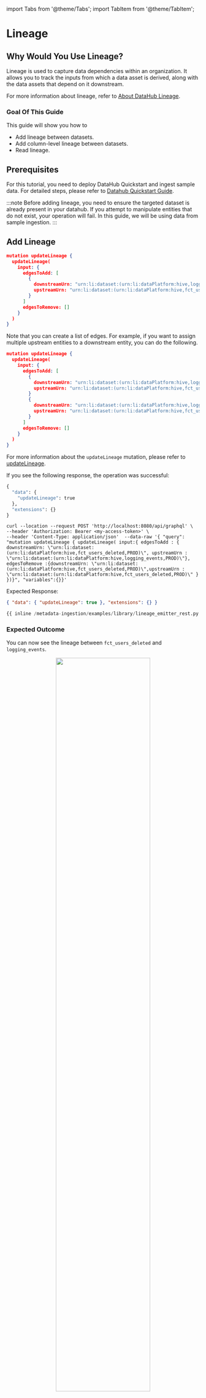 import Tabs from '@theme/Tabs';
import TabItem from '@theme/TabItem';

# Lineage

## Why Would You Use Lineage?

Lineage is used to capture data dependencies within an organization. It allows you to track the inputs from which a data asset is derived, along with the data assets that depend on it downstream.

For more information about lineage, refer to [About DataHub Lineage](/docs/generated/lineage/lineage-feature-guide.md).

### Goal Of This Guide

This guide will show you how to

- Add lineage between datasets.
- Add column-level lineage between datasets.
- Read lineage.

## Prerequisites

For this tutorial, you need to deploy DataHub Quickstart and ingest sample data.
For detailed steps, please refer to [Datahub Quickstart Guide](/docs/quickstart.md).

:::note
Before adding lineage, you need to ensure the targeted dataset is already present in your datahub.
If you attempt to manipulate entities that do not exist, your operation will fail.
In this guide, we will be using data from sample ingestion.
:::

## Add Lineage

<Tabs>
<TabItem value="graphql" label="GraphQL" default>

```json
mutation updateLineage {
  updateLineage(
    input: {
      edgesToAdd: [
        {
          downstreamUrn: "urn:li:dataset:(urn:li:dataPlatform:hive,logging_events,PROD)"
          upstreamUrn: "urn:li:dataset:(urn:li:dataPlatform:hive,fct_users_deleted,PROD)"
        }
      ]
      edgesToRemove: []
    }
  )
}
```

Note that you can create a list of edges. For example, if you want to assign multiple upstream entities to a downstream entity, you can do the following.

```json
mutation updateLineage {
  updateLineage(
    input: {
      edgesToAdd: [
        {
          downstreamUrn: "urn:li:dataset:(urn:li:dataPlatform:hive,logging_events,PROD)"
          upstreamUrn: "urn:li:dataset:(urn:li:dataPlatform:hive,fct_users_deleted,PROD)"
        }
        {
          downstreamUrn: "urn:li:dataset:(urn:li:dataPlatform:hive,logging_events,PROD)"
          upstreamUrn: "urn:li:dataset:(urn:li:dataPlatform:hive,fct_users_created,PROD)"
        }
      ]
      edgesToRemove: []
    }
  )
}

```

For more information about the `updateLineage` mutation, please refer to [updateLineage](https://datahubproject.io/docs/graphql/mutations/#updatelineage).

If you see the following response, the operation was successful:

```python
{
  "data": {
    "updateLineage": true
  },
  "extensions": {}
}
```

</TabItem>
<TabItem value="curl" label="Curl">

```shell
curl --location --request POST 'http://localhost:8080/api/graphql' \
--header 'Authorization: Bearer <my-access-token>' \
--header 'Content-Type: application/json'  --data-raw '{ "query": "mutation updateLineage { updateLineage( input:{ edgesToAdd : { downstreamUrn: \"urn:li:dataset:(urn:li:dataPlatform:hive,fct_users_deleted,PROD)\", upstreamUrn : \"urn:li:dataset:(urn:li:dataPlatform:hive,logging_events,PROD)\"}, edgesToRemove :{downstreamUrn: \"urn:li:dataset:(urn:li:dataPlatform:hive,fct_users_deleted,PROD)\",upstreamUrn : \"urn:li:dataset:(urn:li:dataPlatform:hive,fct_users_deleted,PROD)\" } })}", "variables":{}}'
```

Expected Response:

```json
{ "data": { "updateLineage": true }, "extensions": {} }
```

</TabItem>
<TabItem value="python" label="Python">

```python
{{ inline /metadata-ingestion/examples/library/lineage_emitter_rest.py show_path_as_comment }}
```

</TabItem>
</Tabs>

### Expected Outcome

You can now see the lineage between `fct_users_deleted` and `logging_events`.

<p align="center">
  <img width="70%"  src="https://raw.githubusercontent.com/datahub-project/static-assets/main/imgs/apis/tutorials/lineage-added.png"/>
</p>


## Add Column-level Lineage

<Tabs>
<TabItem value="python" label="Python">

```python
{{ inline /metadata-ingestion/examples/library/lineage_emitter_dataset_finegrained_sample.py show_path_as_comment }}
```

</TabItem>
</Tabs>

### Expected Outcome

You can now see the column-level lineage between datasets. Note that you have to enable `Show Columns` to be able to see the column-level lineage.

<p align="center">
  <img width="70%"  src="https://raw.githubusercontent.com/datahub-project/static-assets/main/imgs/apis/tutorials/column-level-lineage-added.png"/>
</p>

## Add Lineage to Non-Dataset Entities

You can also add lineage to non-dataset entities, such as DataJobs, Charts, and Dashboards.
Please refer to the following examples.

| Connection          | Examples         | A.K.A           |
|---------------------|-------------------|-----------------|
| DataJob to DataFlow | - [lineage_job_dataflow.py](../../../metadata-ingestion/examples/library/lineage_job_dataflow.py)    | | 
| DataJob to Dataset  | - [lineage_dataset_job_dataset.py](../../../metadata-ingestion/examples/library/lineage_dataset_job_dataset.py) <br /> | Pipeline Lineage |
| Chart to Dashboard  | - [lineage_chart_dashboard.py](../../../metadata-ingestion/examples/library/lineage_chart_dashboard.py) |  |
| Chart to Dataset    | - [lineage_dataset_chart.py](../../../metadata-ingestion/examples/library/lineage_dataset_chart.py) |  |


## Read Lineage (Lineage Impact Analysis)

<Tabs>
<TabItem value="graphql" label="GraphQL" default>

```graphql
query scrollAcrossLineage {
  scrollAcrossLineage(
    input: {
      query: "*"
      urn: "urn:li:dataset:(urn:li:dataPlatform:hive,logging_events,PROD)"
      count: 10
      direction: DOWNSTREAM
      orFilters: [
        {
          and: [
            {
              condition: EQUAL
              negated: false
              field: "degree"
              values: ["1", "2", "3+"]
            }
          ]
        }
      ]
    }
  ) {
    searchResults {
      degree
      entity {
        urn
        type
      }
    }
  }
}
```
:::info Degree
Note that `degree` means the number of hops in the lineage. For example, `degree: 1` means the immediate downstream entities, `degree: 2` means the entities that are two hops away, and so on.
:::

The GraphQL example shows using lineage degrees as a filter, but additional search filters can be included here as well.
This will perform a multi-hop lineage search on the urn specified. For more information about the `scrollAcrossLineage` mutation, please refer to [scrollAcrossLineage](https://datahubproject.io/docs/graphql/queries/#scrollacrosslineage).


</TabItem>
<TabItem value="curl" label="Curl">

```shell
curl --location --request POST 'http://localhost:8080/api/graphql' \
--header 'Authorization: Bearer <my-access-token>' \
--header 'Content-Type: application/json'  --data-raw '{ { "query": "query scrollAcrossLineage { scrollAcrossLineage( input: { query: \"*\" urn: \"urn:li:dataset:(urn:li:dataPlatform:hive,logging_events,PROD)\" count: 10 direction: DOWNSTREAM orFilters: [ { and: [ { condition: EQUAL negated: false field: \"degree\" values: [\"1\", \"2\", \"3+\"] } ] } ] } ) { searchResults { degree entity { urn type } } }}"
}}'
```

</TabItem>
<TabItem value="python" label="Python">

```python
{{ inline /metadata-ingestion/examples/library/read_lineage_execute_graphql.py show_path_as_comment }}
```
The Python SDK example shows how to read lineage of a dataset. Please note that the `aspect_type` parameter can vary depending on the entity type. 
Below is a few examples of `aspect_type` for different entities.

|Entity|Aspect_type|Reference|
|-------|------------|-----|
|Dataset|`UpstreamLineageClass`| Link |
|Datajob|`DataJobInputOutputClass`| Link |
|Dashboard|`DashboardInfoClass`| Link |
|DataFlow|`DataFlowInfoClass`| Link |

You can find more information about the `aspect_type` in the `Outgoing relationship` that the entity consumes/produces. 
Learn more about lineages of different entities in the [Add Lineage to Non-Dataset Entities](#add-lineage-to-non-dataset-entities) Section.

</TabItem>
</Tabs>


### Expected Outcome

As an outcome, you should see the downstream entities of `logging_events`.

```graphql
{
  "data": {
    "scrollAcrossLineage": {
      "searchResults": [
        {
          "degree": 1,
          "entity": {
            "urn": "urn:li:dataJob:(urn:li:dataFlow:(airflow,dag_abc,PROD),task_123)",
            "type": "DATA_JOB"
          }
        },
        ...
        {
          "degree": 2,
          "entity": {
            "urn": "urn:li:mlPrimaryKey:(user_analytics,user_name)",
            "type": "MLPRIMARY_KEY"
          }
        }
      ]
    }
  },
  "extensions": {}
}
```

## Read Column-level Lineage 

You can also read column-level lineage via Python SDK. 



<Tabs>
<TabItem value="python" label="Python">

```python
{{ inline /metadata-ingestion/examples/library/read_lineage_rest.py show_path_as_comment }}
```

</TabItem>
</Tabs>

### Expected Outcome

As a response, you will get the full lineage information like this. 

```graphql
{
  "UpstreamLineageClass": {
    "upstreams": [
      {
        "UpstreamClass": {
          "auditStamp": {
            "AuditStampClass": {
              "time": 0,
              "actor": "urn:li:corpuser:unknown",
              "impersonator": null,
              "message": null
            }
          },
          "created": null,
          "dataset": "urn:li:dataset:(urn:li:dataPlatform:hive,fct_users_deleted,PROD)",
          "type": "TRANSFORMED",
          "properties": null,
          "query": null
        }
      }
    ],
    "fineGrainedLineages": [
      {
        "FineGrainedLineageClass": {
          "upstreamType": "FIELD_SET",
          "upstreams": [
            "urn:li:schemaField:(urn:li:dataset:(urn:li:dataPlatform:hive,fct_users_deleted,PROD),browser_id)",
            "urn:li:schemaField:(urn:li:dataset:(urn:li:dataPlatform:hive,fct_users_created,PROD),user_id)"
          ],
          "downstreamType": "FIELD",
          "downstreams": [
            "urn:li:schemaField:(urn:li:dataset:(urn:li:dataPlatform:hive,logging_events,PROD),browser)"
          ],
          "transformOperation": null,
          "confidenceScore": 1.0,
          "query": null
        }
      }
    ]
  }
}
```